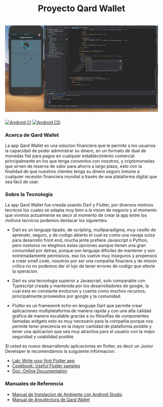 <h1 align="center">Proyecto Qard Wallet</h1>

<h1 align="center">
  <img src="https://github.com/Ing-Brayan-Martinez/Dart-Algorithm-Example/blob/master/assest/maxresdefault.jpg" alt="Photo" width="800"/>
</h1>

[![Android CI](https://github.com/Vettica/recargasweb_api_android_c/actions/workflows/android-ci.yml/badge.svg)](https://github.com/Vettica/recargasweb_api_android_c/actions/workflows/android-ci.yml)
[![Android CD](https://github.com/Vettica/recargasweb_api_android_c/actions/workflows/android-cd.yml/badge.svg)](https://github.com/Vettica/recargasweb_api_android_c/actions/workflows/android-cd.yml)

### Acerca de Qard Wallet

La app Qard Wallet es una solucion financiera que le permite a los usuarios la capacidad de poder 
administrar su dinero, en un formato de dual de monedas fiat para pagos en cualquier establecimiento
comercial principalmente en los que tenga convenios con nosotros, y criptomonedas que sirven de reserva
de valor para ahorro a largo plazo, esto con la finalidad de que nuestros clientes tenga su dinero seguro
inmune a cualquier recesión financiera mundial a través de una plataforma digital que sea fácil de usar.

### Sobre la Tecnologia

La app Qard Wallet fue creada usando Dart y Flutter, por diversos motivos tecnicos los cuales se adapta
muy bien a la vision de negocio y al momento que vivimos actualmente es decir al momento de crear la app
entre los motivos tecnicos podemos destacar los siguientes:

- Dart es un lenguaje tipado, de scripting, multiparadigma, muy cesillo de aprender, seguro, y de codigo 
  abierto el cual es como una navaja suiza para desarrollo front end, mucha jente prefiere Javascript o 
  Python, pero nostoros no elegimos estas opciones aunque tienen una gran comunidad por detras, porque son
  lenguaje dificiles de mantener y son extremadamente permisivos, eso los vuelve muy inseguros y propensos
  a crear smell code, nosotros por ser una compañia finaciera y de mision critica no no podemos dar el lujo
  de tener errores de codigo que afecte la operacion.</br>

- Dart es una tecnologia superior a Javascript, solo comparable con Typescript creada y mantenida por los 
  desarrolladores de google, la cual esta en constante evolucion y cuenta como muchos recursos, principalmente
  proveeidos por google y la comunidad.</br>

- Flutter es un framework echo en lenguaje Dart que permite crear aplicaciones multiplataforma de manera 
  rapida y con una alta calidad grafica de manera escalable gracias a su filosofias de componentes llamadas 
  widgets esto es muy necesario para la compañia porque nos permite tener precencia en la mayor cantidad de 
  plataforma posible y tener una aplicacion que sea muy atractiva para el usuario con la mejor seguridad y 
  usabilidad posible.</br>

Si usted es nuevo desarrallondo aplicaciones en flutter, es decir un Junior Developer le recomendamos la 
suiguiente informacion:

- [Lab: Write your first Flutter app](https://flutter.dev/docs/get-started/codelab)
- [Cookbook: Useful Flutter samples](https://flutter.dev/docs/cookbook)
- [Doc: Online Documentation](https://flutter.dev/docs)

### Manuales de Referencia

- [Manual de Instalacion de Ambiente con Android Studio](https://docs.google.com/document/d/1zouJo0Mer-ImFggNW7xdBjMfRoYNBrCDVQ5uQjX1bRA/edit)
- [Manual de Arquitectura de Qard Wallet](https://docs.google.com/document/d/1SG2_768eVaFqCojF6YB1lUcNvjHMcDhMhVUZjY6vGpg/edit)
